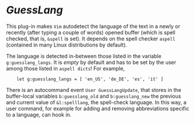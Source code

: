 *GuessLang*
=========

This plug-in makes `Vim` autodetect the language of the text in a newly or
recently (after typing a couple of words) opened buffer (which is spell
checked, that is, `&spell` is set). It depends on the spell checker
`aspell` (contained in many Linux distributions by default).

The language is detected in-between those listed in the variable `g:guesslang_langs`. It is *empty* by default and has to be set by the user among those listed in `aspell dicts`! For example,
```vim
    let g:guesslang_langs = [ 'en_US', 'de_DE', 'es', 'it' ]
```

There is an autocommand event `User GuessLangUpdate`, that stores in the buffer-local variables `b:guesslang_old` and `b:guesslang_new` the previous and current value of `&l:spelllang`, the spell-check language.
In this way, a user command, for example for adding and removing abbreviations specific to a language, can hook in.
